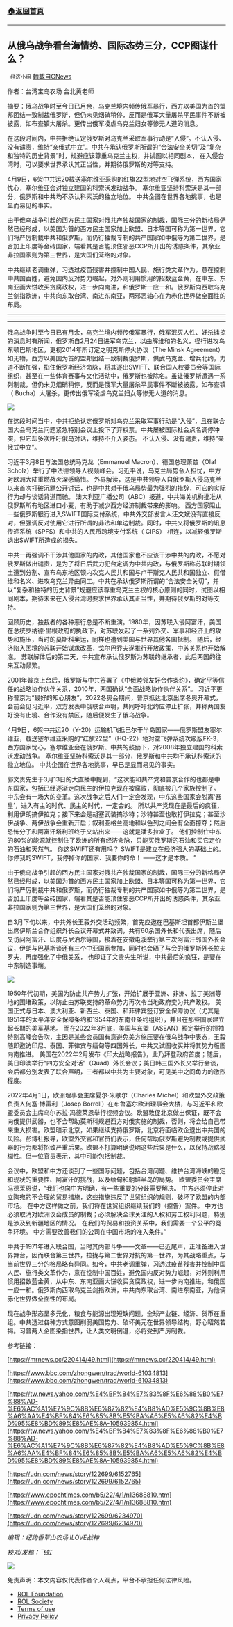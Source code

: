###  [:house:返回首頁](https://github.com/ourhimalayas/txt)
---


## 从俄乌战争看台海情势、国际态势三分，CCP图谋什么？
` 经济小组` [轉載自GNews](https://gnews.org/zh-hans/2386282/)

作者：台湾宝岛农场 台北黄老师

摘要：俄乌战争时至今日已月余，乌克兰境内频传俄军暴行，西方以美国为首的盟邦团结一致制裁俄罗斯，但仍未见烟硝稍停，反而是俄军大量屠杀平民事件不断被披露，如布查镇大屠杀。更传出俄军凌虐乌克兰妇女等惨无人道的消息。

在这段时间内，中共拒绝认定俄罗斯对乌克兰采取军事行动是“入侵”。不认入侵、没有谴责，维持“亲俄式中立”。中共在承认俄罗斯所谓的“合法安全关切”及“复杂和独特的历史背景”时，规避应该尊重乌克兰主权，并试图以相同剧本， 在入侵台湾时，可以要求世界承认其正当性，并期待俄罗斯的对等支持。

4月9日，6架中共运20载送塞尔维亚采购的红旗22型地对空飞弹系统，西方国家忧心，塞尔维亚会对独立建国的科索沃发动战争。 塞尔维亚坚持科索沃是其一部分，俄罗斯和中共均不承认科索沃的独立地位。 中共企图在世界各地挑事，也是显而易见的事实。

由于俄乌战争引起的西方民主国家对俄共产独裁国家的制裁，国际三分的新格局俨然已经形成，以美国为首的西方民主国家加上欧盟、日本等国可称为第一世界，它们将严厉制裁中共和俄罗斯，而仍行独裁专制的共产国家如中俄等为第二世界，是否加上印度等金砖国家，端看其是否能顶住邪恶CCP所开出的诱惑条件，其余亚非拉国家则为第三世界，是大国们笼络的对象。

中共继续老调重弹，习透过疫苗残害并控制中国人民、施行类文革作为，意在控制中共国百姓，避免国内反对势力崛起，对外则利用惯用的招数蓝金黄，在中东、东南亚画大饼收买贪腐政权，进一步向南进，和俄罗斯一应一和。俄罗斯向西取乌克兰剑指欧洲，中共向东取台湾、南进东南亚，两邪恶轴心在为赤化世界做全面性的布局。

* * *

* * *

俄乌战争时至今日已有月余，乌克兰境内频传俄军暴行，俄军泯灭人性、奸杀掳掠的消息时有所闻，俄罗斯自2月24日进军乌克兰，以曲解维和的名义，径行进攻乌东顿巴斯地区，更视2014年所订定之明克斯停火协议（The Minsk Agreement）如无物，西方以美国为首的盟邦团结一致制裁俄罗斯，供武乌克兰、增兵北约，力道不断加强，掐住俄罗斯经济命脉，将其逐出SWIFT、联合国人权委员会等国际组织，甚至在一些体育赛事与文化活动中，俄罗斯也被除名。虽让俄罗斯遭遇一系列制裁，但仍未见烟硝稍停，反而是俄军大量屠杀平民事件不断被披露，如布查镇（ Bucha）大屠杀，更传出俄军凌虐乌克兰妇女等惨无人道的消息。

![](https://assets.gnews.org/wp-content/uploads/2022/04/124075926_f_副本.tiff)

在这段时间当中，中共拒绝认定俄罗斯对乌克兰采取军事行动是“入侵”，且在联合国大会乌克兰问题紧急特别会议上投下了弃权票。中共屡被国际社会点名调停冲突，但它却多次呼吁俄乌对话，维持不介入姿态。 不认入侵、没有谴责，维持“亲俄式中立”。

习近平3月8日与法国总统马克龙（Emmanuel Macron）、德国总理萧兹（Olaf Scholz）举行了中法德领导人视频峰会。习近平说，乌克兰局势令人担忧，中方对欧洲大陆重燃战火深感痛惜。 外界解读，这是中共领导人自俄罗斯入侵乌克兰以来首次打破沉默公开讲话，也是中共对于俄乌局势最为强烈的措辞，可它的实际行为却与谈话背道而驰。 澳大利亚广播公司（ABC）报道，中共海关机构批准从俄罗斯所有地区进口小麦，有助于减少西方经济制裁带来的影响。 西方国家阻止一些俄罗斯银行进入SWIFT国际支付系统，中共外交部发言人汪文斌没有直接反对，但强调反对使用它进行所谓的非法和单边制裁。同时，中共又将俄罗斯的讯息传递系统（SPFS）和中共的人民币跨境支付系统（ CIPS） 相连，以减轻俄罗斯退出SWIFT所造成的损失。

中共一再强调不干涉其他国家的内政，其他国家也不应该干涉中共的内政，不愿对俄罗斯做出谴责，是为了将日后武力犯台定调为中共内政，与俄罗斯称苏联时期领土遭到分割、宣布乌东地区顿内次克人民共和国与卢干斯克人民共和国独立、假借维和名义、进攻乌克兰异曲同工。中共在承认俄罗斯所谓的“合法安全关切”，并以“复杂和独特的历史背景”规避应该尊重乌克兰主权的核心原则的同时，试图以相同剧本，期待未来在入侵台湾时要求世界承认其正当性，并期待俄罗斯的对等支持。

回顾历史，独裁者的各种恶行总是不断重演。1980年，因苏联入侵阿富汗，美国在总统罗纳德·里根政府的执政下，对苏联发起了一系列外交、军事和经济上的攻势和施压，当时的莫斯科奥运，同样也遭到美国与世界其他各国抵制。 随后，经济陷入困境的苏联开始谋求改革，戈尔巴乔夫遂推行开放政策，中苏关系也开始解冻。 苏联解体后的第二天，中共宣布承认俄罗斯为苏联的继承者，此后两国的往来互动频繁。

2001年普京上台后，俄罗斯与中共签署了《中俄睦邻友好合作条约》，确定平等信任的战略协作伙伴关系，2010年，两国确认“全面战略协作伙伴关系”。 习近平更称普京为“最好的知心朋友”，2022冬奥会期间，普京抵达北京出席冬奥开幕式，会前会见习近平，双方发表中俄联合声明，共同呼吁北约应停止扩张，并称两国友好没有止境、合作没有禁区，随后便发生了俄乌战争。

4月9日，6架中共运20（Y-20）运输机飞抵巴尔干半岛国家——俄罗斯盟友塞尔维亚，载送塞尔维亚采购的“红旗22型”（HQ-22）地对空飞弹系统次级版FK-3，西方国家忧心，塞尔维亚会在俄罗斯、中共的鼓励下，对2008年独立建国的科索沃发动战争。 塞尔维亚坚持科索沃是其一部分，俄罗斯和中共均不承认科索沃的独立地位。 中共企图在世界各地挑事，早已是显而易见的事实。

郭文贵先生于3月13日的大直播中提到，“这次能和共产党和普京合作的也都是中东国家，包括已经逐渐走向民主的伊拉克现在被腐败，彻底被几个家族控制了。 中东会有一场大的变革。这次战争之后人们一定会发现，中东这些国家会脱离‘吾皇’，进入有主的时代、民主的时代，一定会的。 所以共产党现在是最后的疯狂，利用伊朗搞伊拉克；接下来会是胡塞武装搞沙特；沙特甚至也敢打伊拉克；甚至沙伊战争、两伊战争会重新开启；叙利亚格兰高地和以色列之间会有全面掠夺；然后恐怖分子和阿富汗塔利班终于又站出来——这就是潘多拉盒子。 他们控制住中东的80%的能源就控制住了欧洲的所有经济命脉，只能买俄罗斯的石油和买它定价的石油和天然气。 你这SWIFT还有用吗？ SWIFT是建立在经济强大的基础上的。你停我的SWIFT，我停掉你的国家、我要你的命！ ——这才是本质。 ”

由于俄乌战争引起的西方民主国家对俄共产独裁国家的制裁，国际三分的新格局俨然已经形成，以美国为首的西方民主国家加上欧盟、日本等国可称为第一世界，它们将严厉制裁中共和俄罗斯，而仍行独裁专制的共产国家如中俄等为第二世界，是否加上印度等金砖国家，端看其是否能顶住邪恶CCP所开出的诱惑条件，其余亚非拉国家则为第三世界，是大国们笼络的对象。

自3月下旬以来，中共外长王毅外交活动频繁，首先应邀在巴基斯坦首都伊斯兰堡出席伊斯兰合作组织外长会议开幕式并致词，共有60余国外长和代表出席，随后又访问阿富汗、印度与尼泊尔等国，接着在安徽屯溪举行第三次阿富汗邻国外长会议，伊朗与巴基斯谈还有三个中亚国家参加，同时也会晤了与会的俄罗斯外长拉夫罗夫，再度强化了中俄关系， 也印证了文贵先生所说，中共最后的疯狂，是要在中东制造事端。

![](https://assets.gnews.org/wp-content/uploads/2022/04/ed52354d80b17cf17e443933f8e9520b.jpeg)

1950年代初期，美国为防止共产势力扩张，开始扩展于亚洲、非洲、拉丁美洲等地的围堵政策，以防止由苏联支持的革命势力再次令当地政府变为共产政权。 美国正式与日本、澳大利亚、新西兰、泰国、和菲律宾签订安全保障协议（尤其是1951年的太平洋安全保障条约和1954年的东南亚条约组织），并且在那些国家建立起长期的美军基地。 而在2022年3月底，美国与东盟（ASEAN）预定举行的领袖特别高峰会告吹，主因是某些会员国有意避免美方施压要在俄乌战争中表态，王毅随即邀访印尼、泰国、菲律宾与缅甸等四国外长，中共又试图收买并将其势力版图向南推进。 美国在2022年2月发布《印太战略报告》，此乃拜登政府首度；随后，美日印澳举行“四方安全对话”（Quad）外长会议；美日韩三国外长又举行会谈，会后都分别发表了联合声明，三者都以中共为主要对象，可见美中之间角力的激烈程度。

2022年4月1日，欧洲理事会主席夏尔‧米歇尔（Charles Michel）和欧盟外交政策负责人何塞‧博雷利（Josep Borrell）在布鲁塞尔欧洲理事会大楼，与习近平和欧盟委员会主席乌尔苏拉·冯德莱恩举行视频会议。欧盟敦促北京做出保证，既不会向俄提供武器，也不会帮助莫斯科规避西方对俄实施的制裁，否则，将会给自己带来重大损害。欧盟暗示北京，如果继续支持俄罗斯，北京将面临欧企退出中共国的风险。彭博社报导，欧盟外交官和官员们表示，任何帮助俄罗斯避免制裁或提供武器的行为都将招致严重后果。欧盟不打算明确说明这些后果是什么，以保持战略模糊性。但一位官员表示，其中可能包括制裁。

会议中，欧盟和中方还谈到了一些国际问题，包括台湾问题、维护台湾海峡的稳定和现状的重要性、阿富汗的挑战，以及缅甸和朝鲜半岛的局势。 欧盟委员会主席冯德莱恩说，“我们也向中方明确，有一些重要的分歧需要解决。 中方必须停止对立陶宛的不合理的贸易措施，这些措施违反了世贸组织的规则，破坏了欧盟的内部市场。 在中方这样做之前，我们将在世贸组织继续我们的（控告）案件。 中方也必须取消对欧洲议会成员的制裁；必须解决全球关注的人权和劳工权利问题，特别是涉及到新疆地区的情况。 在我们的贸易和投资关系中，我们需要一个公平的竞争环境。 中方需要改善我们的公司在中国市场的准入条件。”

中共于1971年进入联合国，当时其内部斗争——文革——已近尾声，正准备进入世界舞台，因而联合第三世界，拉拢与第二世界对抗的第一世界，为其战略重点，与当前世界三分的格局略有异同。如今，中共老调重弹，习透过疫苗残害并控制中国人民、施行类文革作为，意在控制中国百姓，避免国内反对势力崛起，对外则利用惯用招数蓝金黄，从中东、东南亚画大饼收买贪腐政权，进一步向南推进，和俄国一应一和。俄罗斯向西取乌克兰剑指欧洲，中共向东取台湾、南进东南亚，为他俩赤化世界做全面性的布局。

现在战争形态呈多元化，粮食与能源出现短缺问题，全球产业链、经济、货币在重组。中共透过各种方式意图削弱美国势力、破坏美元在世界领导结构，野心昭然若揭。习普两人企图染指世界，让人类文明倒退，必将受到严厉制裁。

参考链接：

[https://mrnews.cc/220414/49.html](https://mrnews.cc/220414/49.html)

[https://www.bbc.com/zhongwen/trad/world-61034813](https://www.bbc.com/zhongwen/trad/world-61034813)

[https://tw.news.yahoo.com/%E4%BF%84%E7%83%8F%E6%88%B0%E7%88%AD-%E6%AC%A1%E7%9C%8B%E6%87%82%E4%B8%AD%E5%9C%8B%E8%A6%AA%E4%BF%84%E6%85%8B%E5%BA%A6%E5%A6%82%E4%BD%95%E8%BD%89%E8%AE%8A-105939854.html](https://tw.news.yahoo.com/%E4%BF%84%E7%83%8F%E6%88%B0%E7%88%AD-%E6%AC%A1%E7%9C%8B%E6%87%82%E4%B8%AD%E5%9C%8B%E8%A6%AA%E4%BF%84%E6%85%8B%E5%BA%A6%E5%A6%82%E4%BD%95%E8%BD%89%E8%AE%8A-105939854.html)

[https://udn.com/news/story/122699/6152765](https://udn.com/news/story/122699/6152765)

[https://www.epochtimes.com/b5/22/4/1/n13688810.htm](https://www.epochtimes.com/b5/22/4/1/n13688810.htm)

[https://udn.com/news/story/122699/6234970](https://udn.com/news/story/122699/6234970)

*编辑：纽约香草山农场 ILOVE战神*

*校对/发稿：飞虹*

![](https://assets.gnews.org/wp-content/uploads/2022/04/4-18.jpg)



 

免责声明：本文内容仅代表作者个人观点，平台不承担任何法律风险。

- [ROL Foundation](https://rolfoundation.org/)
- [ROL Society](https://rolsociety.org/)
- [Terms of use](https://gnews.org/terms-of-use-3/)
- [Privacy Policy](https://gnews.org/privacy-policy/)
